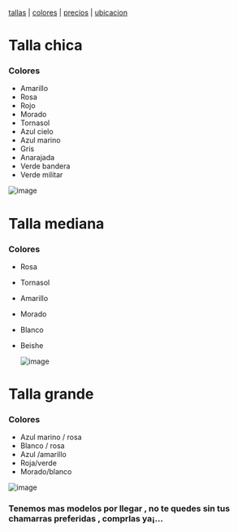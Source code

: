 [tallas](./tallas.md) | [colores](./colores.md) | [precios](./precios.md) | [ubicacion](./ubicacion)


# Talla chica
### Colores

- Amarillo
- Rosa 
- Rojo
- Morado
- Tornasol
- Azul cielo
- Azul marino
- Gris 
- Anarajada
- Verde bandera
- Verde militar

![image](https://user-images.githubusercontent.com/100168915/159013372-57c53e10-6884-4a57-b923-345b2d1661f1.png)


# Talla mediana

### Colores


- Rosa

- Tornasol

- Amarillo

- Morado

- Blanco

- Beishe



  
  ![image](https://user-images.githubusercontent.com/100168915/159014083-be35344d-e09a-4717-b5df-eb1d5d3c59ca.png)


# Talla grande

### Colores

- Azul marino / rosa
- Blanco / rosa
- Azul /amarillo
- Roja/verde
- Morado/blanco 

![image](https://user-images.githubusercontent.com/100168915/159014484-bdbc6c20-f8a1-44f5-95ce-f26b26fa6fb7.png)


### Tenemos mas modelos por llegar , no te quedes sin tus chamarras preferidas , comprlas ya¡...
